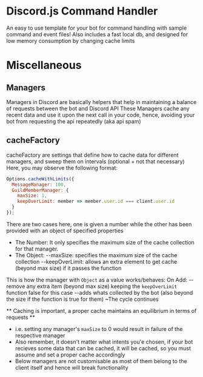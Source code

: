 # Discord.js Command Handler
An easy to use template for your bot for command handling with sample command and event files!
Also includes a fast local db, and designed for low memory consumption by changing cache limits

# Miscellaneous
## Managers
Managers in Discord are basically helpers that help in maintaining a balance of requests between the bot and Discord API
These Managers cache any recent data and use it upon the next call in your code, hence, avoiding your bot from requesting the api repeatedly (aka api spam)

## cacheFactory
cacheFactory are settings that define how to cache data for different managers, and sweep them on intervals (optional + not that necessary)
Here, you may observe the following format:
```js
Options.cacheWithLimits({
  MessageManager: 100,
  GuildMemberManager: {
    maxSize: 1,
    keepOverLimit: member => member.user.id === client.user.id
  }
});
```
There are two cases here, one is given a number while the other has been provided with an object of specified properties
* The Number: It only specifies the maximum size of the cache collection for that manager.
* The Object:
--maxSize: specifies the maximum size of the cache collection
--keepOverLimit: allows an extra element to get cache (beyond max size) if it passes the function

This is how the manager with `Object` as a value works/behaves:
On Add:
--remove any extra item (beyond max size) keeping the `keepOverLimit` function false for this case
--adds whats collected by the bot (also beyond the size if the function is true for them)
~The cycle continues

** Caching is important, a proper cache maintains an equilibrium in terms of requests **
* i.e. setting any manager's `maxSize` to 0 would result in failure of the respective manager
* Also remember, it doesn't matter what intents you'e chosen, if your bot recieves some data that can be cached, it will be cached, so you must assume and set a proper cache accordingly
* Below managers are not customisable as most of them belong to the client itself and hence will break functionality
<img src=''/>
